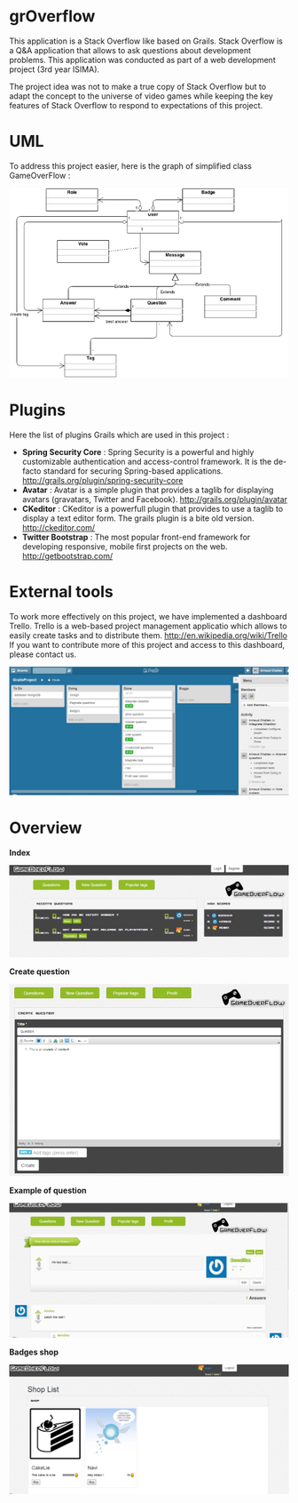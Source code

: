 grOverflow
==========

This application is a Stack Overflow like based on Grails. Stack Overflow is a Q&A application that allows to ask questions about development problems.
This application was conducted as part of a web development project (3rd year ISIMA).

The project idea was not to make a true copy of Stack Overflow but to adapt the concept to the universe of video games while keeping the key features of Stack Overflow to respond to expectations of this project. 

UML
==========

To address this project easier, here is the graph of simplified class GameOverFlow :

![](/img/Grails_UML.png)

Plugins
==========

Here the list of plugins Grails which are used in this project :

* **Spring Security Core** :
Spring Security is a powerful and highly customizable authentication and access-control framework. It is the de-facto standard for securing Spring-based applications. http://grails.org/plugin/spring-security-core
* **Avatar** :
Avatar is a simple plugin that provides a taglib for displaying avatars (gravatars, Twitter and Facebook). http://grails.org/plugin/avatar
* **CKeditor** :
CKeditor is a powerfull plugin that provides to use a taglib to display a text editor form. The grails plugin is a bite old version. http://ckeditor.com/
* **Twitter Bootstrap** : The most popular front-end framework for developing responsive, mobile first projects on the web. http://getbootstrap.com/
 
External tools
==========

To work more effectively on this project, we have implemented a dashboard Trello. Trello is a web-based project management applicatio  which allows to easily create tasks and to distribute them. http://en.wikipedia.org/wiki/Trello
If you want to contribute more of this project and access to this dashboard, please contact us. 

![](/img/trello.png)

Overview
==========

**Index**

![](/img/index.png)

**Create question**

![](/img/createquestion.png)

**Example of question**

![](/img/question.png)

**Badges shop**

![](/img/shop.png)


